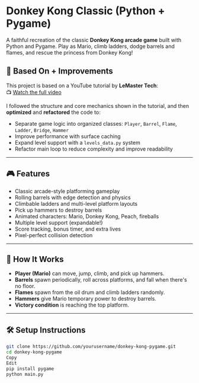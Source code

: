 # Donkey Kong Classic (Python + Pygame)

A faithful recreation of the classic **Donkey Kong arcade game** built with Python and Pygame. Play as Mario, climb ladders, dodge barrels and flames, and rescue the princess from Donkey Kong!

## 🧠 Based On + Improvements

This project is based on a YouTube tutorial by **LeMaster Tech**:  
📺 [Watch the full video](https://www.youtube.com/watch?v=u6RV1lkHW8M&t=16372s)

I followed the structure and core mechanics shown in the tutorial, and then **optimized** and **refactored** the code to:

- Separate game logic into organized classes: `Player`, `Barrel`, `Flame`, `Ladder`, `Bridge`, `Hammer`
- Improve performance with surface caching
- Expand level support with a `levels_data.py` system
- Refactor main loop to reduce complexity and improve readability

---

## 🎮 Features

- Classic arcade-style platforming gameplay  
- Rolling barrels with edge detection and physics  
- Climbable ladders and multi-level platform layouts  
- Pick up hammers to destroy barrels  
- Animated characters: Mario, Donkey Kong, Peach, fireballs  
- Multiple level support (expandable!)  
- Score tracking, bonus timer, and extra lives  
- Pixel-perfect collision detection

---

## 🧠 How It Works

- **Player (Mario)** can move, jump, climb, and pick up hammers.
- **Barrels** spawn periodically, roll across platforms, and fall when there's no floor.
- **Flames** spawn from the oil drum and climb ladders randomly.
- **Hammers** give Mario temporary power to destroy barrels.
- **Victory condition** is reaching the top platform.

---

## 🛠️ Setup Instructions

```bash
git clone https://github.com/yourusername/donkey-kong-pygame.git
cd donkey-kong-pygame
Copy
Edit
pip install pygame
python main.py
